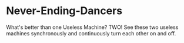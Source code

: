 # Never-Ending-Dancers
What's better than one Useless Machine? TWO! See these two useless machines synchronously and continuously turn each other on and off.
